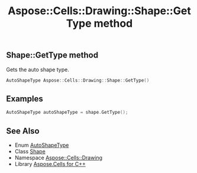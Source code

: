 ﻿---
title: Aspose::Cells::Drawing::Shape::GetType method
linktitle: GetType
second_title: Aspose.Cells for C++ API Reference
description: 'Aspose::Cells::Drawing::Shape::GetType method. Gets the auto shape type in C++.'
type: docs
weight: 13100
url: /cpp/aspose.cells.drawing/shape/gettype/
---
## Shape::GetType method


Gets the auto shape type.

```cpp
AutoShapeType Aspose::Cells::Drawing::Shape::GetType()
```


## Examples


```cpp
AutoShapeType autoShapeType = shape.GetType();
```

## See Also

* Enum [AutoShapeType](../../autoshapetype/)
* Class [Shape](../)
* Namespace [Aspose::Cells::Drawing](../../)
* Library [Aspose.Cells for C++](../../../)
